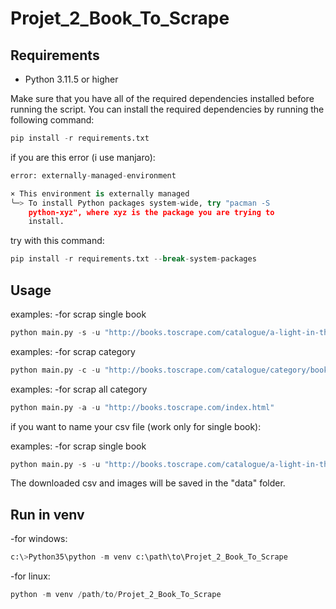 # Projet_2_Book_To_Scrape


## Requirements

-   Python 3.11.5 or higher

Make sure that you have all of the required dependencies installed before running the script. You can install the required dependencies by running the following command:

```python
pip install -r requirements.txt
```
if you are this error (i use manjaro):
```python
error: externally-managed-environment

× This environment is externally managed
╰─> To install Python packages system-wide, try "pacman -S
    python-xyz", where xyz is the package you are trying to
    install.

```


try with this command:
```python
pip install -r requirements.txt --break-system-packages
```

## Usage

examples:
-for scrap single book
```python
python main.py -s -u "http://books.toscrape.com/catalogue/a-light-in-the-attic_1000/index.html"
```

examples:
-for scrap category
```python
python main.py -c -u "http://books.toscrape.com/catalogue/category/books/mystery_3/index.html"
```

examples:
-for scrap all category
```python
python main.py -a -u "http://books.toscrape.com/index.html"
```

if you want to name your csv file (work only for single book):

examples:
-for scrap single book
```python
python main.py -s -u "http://books.toscrape.com/catalogue/a-light-in-the-attic_1000/index.html" --name "Book number 1"
```
The downloaded csv and images will be saved in the "data" folder.

## Run in venv

-for windows:
```python
c:\>Python35\python -m venv c:\path\to\Projet_2_Book_To_Scrape
```
-for linux:
```python
python -m venv /path/to/Projet_2_Book_To_Scrape
```



